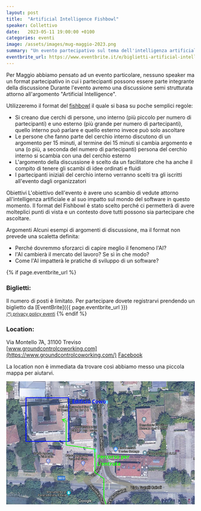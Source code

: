 ```yaml
---
layout: post
title:  "Artificial Intelligence Fishbowl"
speaker: Collettivo
date:   2023-05-11 19:00:00 +0100
categories: eventi
image: /assets/images/mug-maggio-2023.png
summary: "Un evento partecipativo sul tema dell'intelligenza artificiale"
eventbrite_url: https://www.eventbrite.it/e/biglietti-artificial-intelligence-fishbowl-623606482777
---
```


Per Maggio abbiamo pensato ad un evento particolare, nessuno speaker ma un format partecipativo in cui i partecipanti possono essere parte integrante della discussione Durante l'evento avremo una discussione semi strutturata attorno all'argomento "Artificial Intelligence".

Utilizzeremo il format del [fishbowl](https://en.wikipedia.org/wiki/Fishbowl_(conversation)) il quale si basa su poche semplici regole:
- Si creano due cerchi di persone, uno interno (più piccolo per numero di partecipanti) e uno esterno (più grande per numero di partecipanti), quello interno può parlare e quello esterno invece può solo ascoltare
- Le persone che fanno parte del cerchio interno discutono di un argomento per 15 minuti, al termine dei 15 minuti si cambia argomento e una (o più, a seconda del numero di partecipanti) persona del cerchio interno si scambia con una del cerchio esterno
- L'argomento della discussione è scelto da un facilitatore che ha anche il compito di tenere gli scambi di idee ordinati e fluidi
- I partecipanti iniziali del cerchio interno verranno scelti tra gli iscritti all'evento dagli organizzatori

Obiettivi
L'obiettivo dell'evento è avere uno scambio di vedute attorno all'intelligenza artificiale e al suo impatto sul mondo del software in questo momento. Il format del Fishbowl è stato scelto perché ci permetterà di avere molteplici punti di vista e un contesto dove tutti possono sia partecipare che ascoltare.

Argomenti
Alcuni esempi di argomenti di discussione, ma il format non prevede una scaletta definita:
- Perché dovremmo sforzarci di capire meglio il fenomeno l'AI?
- l'AI cambierà il mercato del lavoro? Se sì in che modo?
- Come l'AI impatterà le pratiche di sviluppo di un software?

{% if page.eventbrite_url %}
<a id="tickets"></a>

<h3>Biglietti:</h3>
Il numero di posti è limitato. Per partecipare dovete registrarvi prendendo un biglietto da [EventBrite]({{ page.eventbrite_url }})<br/>
<small><a href="#privacy-policy">(*) privacy policy eventi</a></small>
{% endif %}

<a id="location"></a>
<h3>Location:</h3>

Via Montello 7A, 31100 Treviso<br/>
[www.groundcontrolcoworking.com](https://www.groundcontrolcoworking.com/) [Facebook](https://www.facebook.com/groundcontrolcoworking)

<p>
    La location non è immediata da trovare così abbiamo messo una piccola mappa per aiutarvi.
</p>

<img src="/assets/images/mappa.png" />
